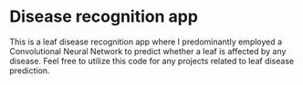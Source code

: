# Disease recognition app

This is a leaf disease recognition app where I predominantly employed a Convolutional Neural Network to predict whether a leaf is affected by any disease. Feel free to utilize this code for any projects related to leaf disease prediction.
